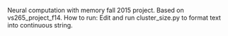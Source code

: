 Neural computation with memory fall 2015 project. Based on vs265_project_f14.
How to run:
Edit and run cluster_size.py to format text into continuous string.
